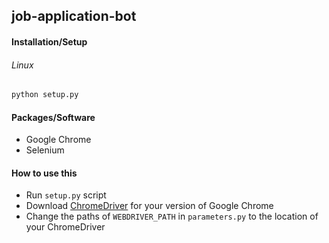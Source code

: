 ## job-application-bot

#### Installation/Setup
###### Linux
```bash
python setup.py
```
#### Packages/Software
- Google Chrome
- Selenium


#### How to use this
- Run `setup.py` script
- Download [ChromeDriver](https://chromedriver.chromium.org/downloads) for your version of Google Chrome
- Change the paths of `WEBDRIVER_PATH` in `parameters.py` to the location of your ChromeDriver